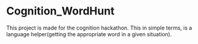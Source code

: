 # Cognition_WordHunt
This project is made for the cognition hackathon. This in simple terms, is a language helper(getting the appropriate word in a given situation).

